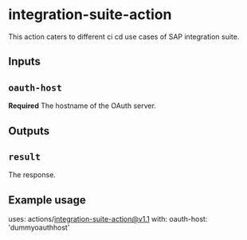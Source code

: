 # integration-suite-action

This action caters to different ci cd use cases of SAP integration suite.

## Inputs

## `oauth-host`

**Required** The hostname of the OAuth server.

## Outputs

## `result`

The response.

## Example usage

uses: actions/integration-suite-action@v1.1
with:
  oauth-host: 'dummyoauthhost'